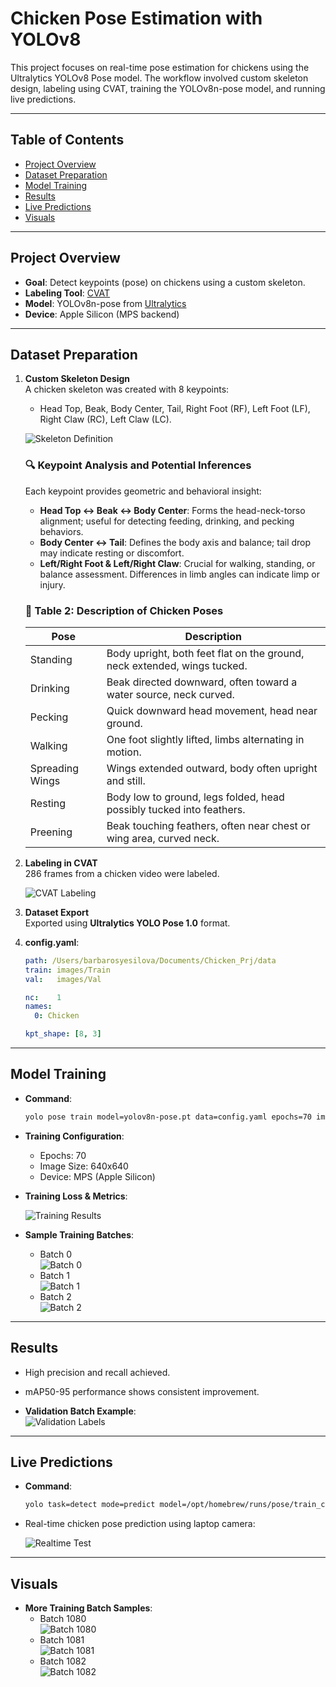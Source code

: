# Chicken Pose Estimation with YOLOv8

This project focuses on real-time pose estimation for chickens using the Ultralytics YOLOv8 Pose model. The workflow involved custom skeleton design, labeling using CVAT, training the YOLOv8n-pose model, and running live predictions.

---

## Table of Contents
- [Project Overview](#project-overview)
- [Dataset Preparation](#dataset-preparation)
- [Model Training](#model-training)
- [Results](#results)
- [Live Predictions](#live-predictions)
- [Visuals](#visuals)

---

## Project Overview

- **Goal**: Detect keypoints (pose) on chickens using a custom skeleton.
- **Labeling Tool**: [CVAT](https://cvat.org/)
- **Model**: YOLOv8n-pose from [Ultralytics](https://github.com/ultralytics/ultralytics)
- **Device**: Apple Silicon (MPS backend)

---

## Dataset Preparation

1. **Custom Skeleton Design**  
   A chicken skeleton was created with 8 keypoints:
   - Head Top, Beak, Body Center, Tail, Right Foot (RF), Left Foot (LF), Right Claw (RC), Left Claw (LC).

   ![Skeleton Definition](images/Cvat_Skeleton.png)

   ### 🔍 Keypoint Analysis and Potential Inferences

   Each keypoint provides geometric and behavioral insight:

   - **Head Top ↔ Beak ↔ Body Center**: Forms the head-neck-torso alignment; useful for detecting feeding, drinking, and pecking behaviors.
   - **Body Center ↔ Tail**: Defines the body axis and balance; tail drop may indicate resting or discomfort.
   - **Left/Right Foot & Left/Right Claw**: Crucial for walking, standing, or balance assessment. Differences in limb angles can indicate limp or injury.

    ### 📌 Table 2: Description of Chicken Poses

   | Pose           | Description                                                                 |
   |----------------|-----------------------------------------------------------------------------|
   | Standing       | Body upright, both feet flat on the ground, neck extended, wings tucked.   |
   | Drinking       | Beak directed downward, often toward a water source, neck curved.          |
   | Pecking        | Quick downward head movement, head near ground.                            |
   | Walking        | One foot slightly lifted, limbs alternating in motion.                     |
   | Spreading Wings| Wings extended outward, body often upright and still.                      |
   | Resting        | Body low to ground, legs folded, head possibly tucked into feathers.       |
   | Preening       | Beak touching feathers, often near chest or wing area, curved neck.        |

2. **Labeling in CVAT**  
   286 frames from a chicken video were labeled.

   ![CVAT Labeling](images/Cvat_labelling.png)

3. **Dataset Export**  
   Exported using **Ultralytics YOLO Pose 1.0** format.

4. **config.yaml**:
   ```yaml
   path: /Users/barbarosyesilova/Documents/Chicken_Prj/data
   train: images/Train
   val:   images/Val

   nc:    1
   names:
     0: Chicken

   kpt_shape: [8, 3]
   ```

---

## Model Training

- **Command**:
  ```bash
  yolo pose train model=yolov8n-pose.pt data=config.yaml epochs=70 imgsz=640 device=mps name=train_chicken
  ```

- **Training Configuration**:
  - Epochs: 70
  - Image Size: 640x640
  - Device: MPS (Apple Silicon)

- **Training Loss & Metrics**:

  ![Training Results](images/results.png)

- **Sample Training Batches**:
  - Batch 0  
    ![Batch 0](images/train_batch0.jpeg)
  - Batch 1  
    ![Batch 1](images/train_batch1.jpeg)
  - Batch 2  
    ![Batch 2](images/train_batch2.jpeg)

---

## Results

- High precision and recall achieved.
- mAP50-95 performance shows consistent improvement.

- **Validation Batch Example**:  
  ![Validation Labels](images/val_batch0_labels.jpeg)

---

## Live Predictions

- **Command**:
  ```bash
  yolo task=detect mode=predict model=/opt/homebrew/runs/pose/train_chicken3/weights/best.pt source=0 show=true device=mps
  ```

- Real-time chicken pose prediction using laptop camera:

  ![Realtime Test](images/Realtime_Test_model.png)

---

## Visuals

- **More Training Batch Samples**:
  - Batch 1080  
    ![Batch 1080](images/train_batch1080.jpeg)
  - Batch 1081  
    ![Batch 1081](images/train_batch1081.jpeg)
  - Batch 1082  
    ![Batch 1082](images/train_batch1082.jpeg)

